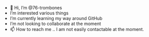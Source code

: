 - 👋 Hi, I’m @76-trombones
- I’m interested various things
- I’m currently learning my way around GitHub
- I’m not looking to collaborate at the moment
- 📫 How to reach me .. I am not easily contactable at the moment.

<!---
76-trombones/76-trombones is a ✨ special ✨ repository because its `README.md` (this file) appears on your GitHub profile.
You can click the Preview link to take a look at your changes.
--->
